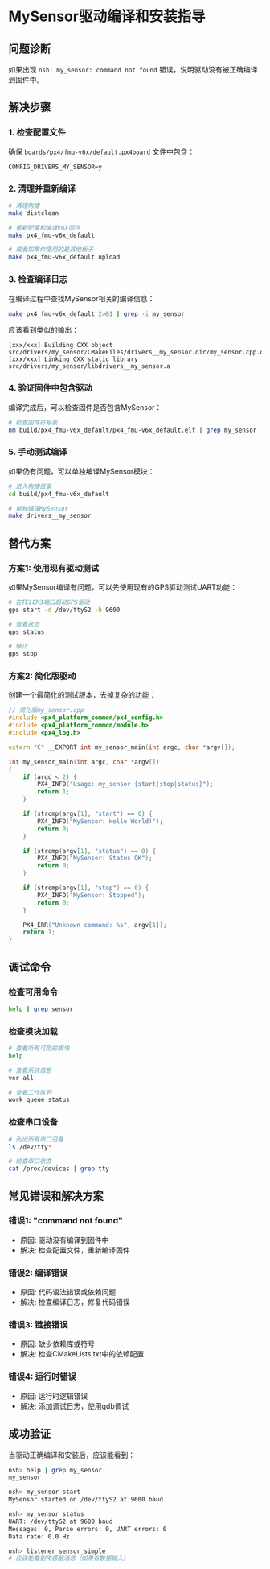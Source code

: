 # MySensor驱动编译和安装指导

## 问题诊断

如果出现 `nsh: my_sensor: command not found` 错误，说明驱动没有被正确编译到固件中。

## 解决步骤

### 1. 检查配置文件

确保 `boards/px4/fmu-v6x/default.px4board` 文件中包含：
```
CONFIG_DRIVERS_MY_SENSOR=y
```

### 2. 清理并重新编译

```bash
# 清理构建
make distclean

# 重新配置和编译V6X固件
make px4_fmu-v6x_default

# 或者如果你使用的是其他板子
make px4_fmu-v6x_default upload
```

### 3. 检查编译日志

在编译过程中查找MySensor相关的编译信息：
```bash
make px4_fmu-v6x_default 2>&1 | grep -i my_sensor
```

应该看到类似的输出：
```
[xxx/xxx] Building CXX object src/drivers/my_sensor/CMakeFiles/drivers__my_sensor.dir/my_sensor.cpp.o
[xxx/xxx] Linking CXX static library src/drivers/my_sensor/libdrivers__my_sensor.a
```

### 4. 验证固件中包含驱动

编译完成后，可以检查固件是否包含MySensor：
```bash
# 检查固件符号表
nm build/px4_fmu-v6x_default/px4_fmu-v6x_default.elf | grep my_sensor
```

### 5. 手动测试编译

如果仍有问题，可以单独编译MySensor模块：
```bash
# 进入构建目录
cd build/px4_fmu-v6x_default

# 单独编译MySensor
make drivers__my_sensor
```

## 替代方案

### 方案1: 使用现有驱动测试

如果MySensor编译有问题，可以先使用现有的GPS驱动测试UART功能：
```bash
# 在TELEM3端口启动GPS驱动
gps start -d /dev/ttyS2 -b 9600

# 查看状态
gps status

# 停止
gps stop
```

### 方案2: 简化版驱动

创建一个最简化的测试版本，去掉复杂的功能：

```cpp
// 简化版my_sensor.cpp
#include <px4_platform_common/px4_config.h>
#include <px4_platform_common/module.h>
#include <px4_log.h>

extern "C" __EXPORT int my_sensor_main(int argc, char *argv[]);

int my_sensor_main(int argc, char *argv[])
{
    if (argc < 2) {
        PX4_INFO("Usage: my_sensor {start|stop|status}");
        return 1;
    }

    if (strcmp(argv[1], "start") == 0) {
        PX4_INFO("MySensor: Hello World!");
        return 0;
    }

    if (strcmp(argv[1], "status") == 0) {
        PX4_INFO("MySensor: Status OK");
        return 0;
    }

    if (strcmp(argv[1], "stop") == 0) {
        PX4_INFO("MySensor: Stopped");
        return 0;
    }

    PX4_ERR("Unknown command: %s", argv[1]);
    return 1;
}
```

## 调试命令

### 检查可用命令
```bash
help | grep sensor
```

### 检查模块加载
```bash
# 查看所有可用的模块
help

# 查看系统信息
ver all

# 查看工作队列
work_queue status
```

### 检查串口设备
```bash
# 列出所有串口设备
ls /dev/tty*

# 检查串口状态
cat /proc/devices | grep tty
```

## 常见错误和解决方案

### 错误1: "command not found"
- 原因: 驱动没有编译到固件中
- 解决: 检查配置文件，重新编译固件

### 错误2: 编译错误
- 原因: 代码语法错误或依赖问题
- 解决: 检查编译日志，修复代码错误

### 错误3: 链接错误
- 原因: 缺少依赖库或符号
- 解决: 检查CMakeLists.txt中的依赖配置

### 错误4: 运行时错误
- 原因: 运行时逻辑错误
- 解决: 添加调试日志，使用gdb调试

## 成功验证

当驱动正确编译和安装后，应该能看到：

```bash
nsh> help | grep my_sensor
my_sensor

nsh> my_sensor start
MySensor started on /dev/ttyS2 at 9600 baud

nsh> my_sensor status
UART: /dev/ttyS2 at 9600 baud
Messages: 0, Parse errors: 0, UART errors: 0
Data rate: 0.0 Hz

nsh> listener sensor_simple
# 应该能看到传感器消息（如果有数据输入）
```
